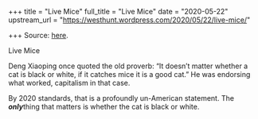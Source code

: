 +++
title = "Live Mice"
full_title = "Live Mice"
date = "2020-05-22"
upstream_url = "https://westhunt.wordpress.com/2020/05/22/live-mice/"

+++
Source: [here](https://westhunt.wordpress.com/2020/05/22/live-mice/).

Live Mice

Deng Xiaoping once quoted the old proverb: “It doesn’t matter whether a
cat is black or white, if it catches mice it is a good cat.” He was
endorsing what worked, capitalism in that case.

By 2020 standards, that is a profoundly un-American statement. The
***only***thing that matters is whether the cat is black or white.

